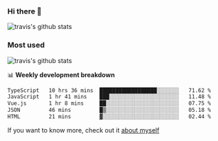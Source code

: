 ### Hi there 👋

<!--
**HondryTravis/HondryTravis** is a ✨ _special_ ✨ repository because its `README.md` (this file) appears on your GitHub profile.

Here are some ideas to get you started:

- 🔭 I’m currently working on ...
- 🌱 I’m currently learning ...
- 👯 I’m looking to collaborate on ...
- 🤔 I’m looking for help with ...
- 💬 Ask me about ...
- 📫 How to reach me: ...
- 😄 Pronouns: ...
- ⚡ Fun fact: ...
-->

![travis's github stats](https://github-readme-stats.vercel.app/api?username=HondryTravis&hide=stars)
### Most used
![travis's github stats](https://github-readme-stats.anuraghazra1.vercel.app/api/top-langs/?username=HondryTravis&layout=compact&hide_title=true)

📊 **Weekly development breakdown**

<!--START_SECTION:waka-->

```txt
TypeScript   10 hrs 36 mins  ██████████████████░░░░░░░   71.62 %
JavaScript   1 hr 41 mins    ███░░░░░░░░░░░░░░░░░░░░░░   11.48 %
Vue.js       1 hr 8 mins     ██░░░░░░░░░░░░░░░░░░░░░░░   07.75 %
JSON         46 mins         █▒░░░░░░░░░░░░░░░░░░░░░░░   05.18 %
HTML         21 mins         ▓░░░░░░░░░░░░░░░░░░░░░░░░   02.44 %
```

<!--END_SECTION:waka-->

If you want to know more, check out it [about myself](https://hondrytravis.github.io/)
